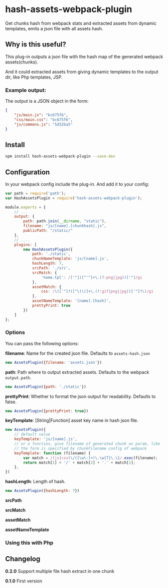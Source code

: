 hash-assets-webpack-plugin
=====================

Get chunks hash from webpack stats and extracted assets from dynamic templates, emits a json file with all assets hash.

## Why is this useful?

This plug-in outputs a json file with the hash map of the generated webpack assets(chunks).

And it could extracted assets from giving dynamic templates to the output dir, like Php templates, JSP.

### Example output:

The output is a JSON object in the form:

```json
{
    "js/main.js": "bc675f6",
    "css/main.css": "bc675f6",
    "js/commons.js": "5d32ba5"
}
```

## Install

```sh
npm install hash-assets-webpack-plugin --save-dev
```

## Configuration

In your webpack config include the plug-in. And add it to your config:

```js
var path = require('path');
var HashAssetsPlugin = require('hash-assets-webpack-plugin');

module.exports = {
    // ...
    output: {
        path: path.join(__dirname, "static"),
        filename: "js/[name].[chunkhash].js",
        publicPath: "/static/"
    },
    // ....
    plugins: [
        new HashAssetsPlugin({
            path: './static',
            chunkNameTemplate: 'js/[name].js',
            hashLength: 7,
            srcPath: './src',
            srcMatch: {
                'home.tpl': /['"]([^'"]+\.(?:png|jpg))['"]/gi
            },
            assetMatch: {
                css: /\(['"]?([^\(\)]+\.(?:gif|png|jpg))['"]?\)/gi
            },
            assetNameTemplate: '[name].[hash]',
            prettyPrint: true
        })
    ]
};
```

### Options

You can pass the following options:

__filename__: Name for the created json file. Defaults to `assets-hash.json`

```js
new AssetsPlugin({filename: 'assets.json'})
```

__path__: Path where to output extracted assets. Defaults to the webpack `output.path`.

```js
new AssetsPlugin({path: './static'})
```

__prettyPrint__: Whether to format the json output for readability. Defaults to false.

```js
new AssetsPlugin({prettyPrint: true})
```

__keyTemplate__: [String|Function] asset key name in hash json file.

```js
new AssetsPlugin({
    // default value
    keyTemplate: 'js/[name].js',
    // or a function, give filename of generated chunk as param, like 'js/main.9959c21.js',
    // the form is specified by chunkFilename config of webpack
    keyTemplate: function (filename) {
        var match = /(js|css)\/([\w\-]+)\.\w{7}\.\1/.exec(filename);
        return match[1] + '/' + match[2] + '.' + match[1];
    },
})
```

__hashLength__: Length of hash.

```js
new AssetsPlugin({hashLength: 7})
```

__srcPath__

__srcMatch__

__assetMatch__

__assetNameTemplate__


### Using this with Php

## Changelog

__0.2.0__ Support multiple file hash extract in one chunk

__0.1.0__ First version

